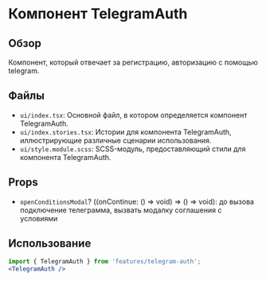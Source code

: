 # Компонент TelegramAuth

## Обзор
Компонент, который отвечает за регистрацию, авторизацию с помощью telegram.

## Файлы
- `ui/index.tsx`: Основной файл, в котором определяется компонент TelegramAuth.
- `ui/index.stories.tsx`: Истории для компонента TelegramAuth, иллюстрирующие различные сценарии использования.
- `ui/style.module.scss`: SCSS-модуль, предоставляющий стили для компонента TelegramAuth.

## Props
- `openConditionsModal`? ((onContinue: () => void) => () => void): до вызова подключение телеграмма, вызвать модалку соглашения с условиями

## Использование
```jsx
import { TelegramAuth } from 'features/telegram-auth';
<TelegramAuth />
```
